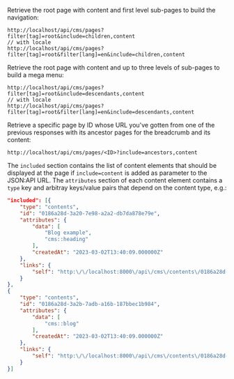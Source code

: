 
Retrieve the root page with content and first level sub-pages to build the navigation:

```
http://localhost/api/cms/pages?filter[tag]=root&include=children,content
// with locale
http://localhost/api/cms/pages?filter[tag]=root&filter[lang]=en&include=children,content
```

Retrieve the root page with content and up to three levels of sub-pages to build a mega menu:

```
http://localhost/api/cms/pages?filter[tag]=root&include=descendants,content
// with locale
http://localhost/api/cms/pages?filter[tag]=root&filter[lang]=en&include=descendants,content
```

Retrieve a specific page by ID whose URL you've gotten from one of the previous responses with its ancestor pages for the breadcrumb and its content:

```
http://localhost/api/cms/pages/<ID>?include=ancestors,content
```

The `included` section contains the list of content elements that should be displayed at the page if `include=content` is added as parameter to the JSON:API URL. The `attributes` section of each content element contains a `type` key and arbitray keys/value pairs that depend on the content type, e.g.:

```json
"included": [{
    "type": "contents",
    "id": "0186a28d-3a20-7e98-a2a2-db7da878e79e",
    "attributes": {
        "data": [
            "Blog example",
            "cms::heading"
        ],
        "createdAt": "2023-03-02T13:40:09.000000Z"
    },
    "links": {
        "self": "http:\/\/localhost:8000\/api\/cms\/contents\/0186a28d-3a20-7e98-a2a2-db7da878e79e"
    }
},
{
    "type": "contents",
    "id": "0186a28d-3a2b-7adb-a16b-187bbec1b984",
    "attributes": {
        "data": [
            "cms::blog"
        ],
        "createdAt": "2023-03-02T13:40:09.000000Z"
    },
    "links": {
        "self": "http:\/\/localhost:8000\/api\/cms\/contents\/0186a28d-3a2b-7adb-a16b-187bbec1b984"
    }
}]
```
